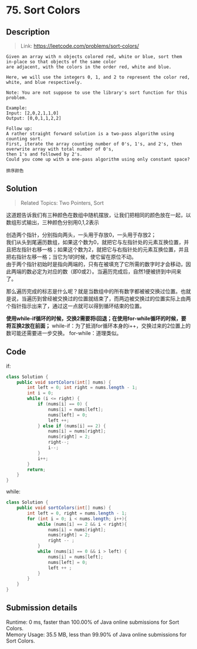 # 75. Sort Colors

## Description

> Link: https://leetcode.com/problems/sort-colors/

```
Given an array with n objects colored red, white or blue, sort them in-place so that objects of the same color
are adjacent, with the colors in the order red, white and blue.

Here, we will use the integers 0, 1, and 2 to represent the color red, white, and blue respectively.

Note: You are not suppose to use the library's sort function for this problem.

Example:
Input: [2,0,2,1,1,0]
Output: [0,0,1,1,2,2]

Follow up:
A rather straight forward solution is a two-pass algorithm using counting sort.
First, iterate the array counting number of 0's, 1's, and 2's, then overwrite array with total number of 0's, 
then 1's and followed by 2's.
Could you come up with a one-pass algorithm using only constant space?

排序颜色

```


## Solution

> Related Topics: Two Pointers, Sort

这道题告诉我们有三种颜色在数组中随机摆放，让我们把相同的颜色放在一起，以数组形式输出，三种颜色分别用0,1,2表示

创造两个指针，分别指向两头，一头用于存放0，一头用于存放2；<br>
我们从头到尾遍历数组，如果这个数为0，就把它与左指针处的元素互换位置，并且把左指针右移一格；如果这个数为2，就把它与右指针处的元素互换位置，并且把右指针左移一格；当它为1的时候，使它留在原位不动。<br>
由于两个指针初始时是指向两端的，只有在被填充了它所需的数字时才会移动，因此两端的数必定为对应的数（即0或2）。当遍历完成后，自然1便被挤到中间来了。

那么遍历完成的标志是什么呢？就是当数组中的所有数字都被被交换过位置。也就是说，当遍历到曾经被交换过的位置就结束了，而两边被交换过的位置实际上由两个指针指示出来了，通过这一点就可以得到循环结束的位置。

**使用while-if循环的时候，交换2需要将i回退；在使用for-while循环的时候，要将互换2放在前面；**
while-if：为了抵消for循环本身的i++，交换过来的2位置上的数可能还需要进一步交换。
for-while：道理类似。


## Code

if:
```java
class Solution {
    public void sortColors(int[] nums) {
        int left = 0; int right = nums.length - 1;
        int i = 0;
        while (i <= right) {
            if (nums[i] == 0) {
                nums[i] = nums[left];
                nums[left] = 0;
                left ++;
            } else if (nums[i] == 2) {
                nums[i] = nums[right];
                nums[right] = 2;
                right--;
                i--;
            }
            i++;
        }
        return;
    }
}
```
while:
```java
class Solution {
    public void sortColors(int[] nums) {
        int left = 0, right = nums.length - 1;
        for (int i = 0; i < nums.length; i++){
            while (nums[i] == 2 && i < right){
                nums[i] = nums[right];
                nums[right] = 2;
                right -- ;
            }
            while (nums[i] == 0 && i > left) {
                nums[i] = nums[left];
                nums[left] = 0;
                left ++ ;
            }
        }
    }
}
```

## Submission details
Runtime: 0 ms, faster than 100.00% of Java online submissions for Sort Colors.<br>
Memory Usage: 35.5 MB, less than 99.90% of Java online submissions for Sort Colors.
